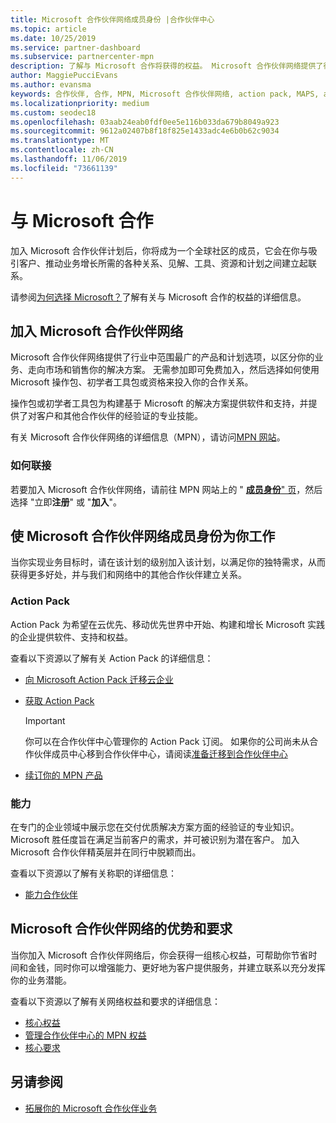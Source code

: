 ```yaml
---
title: Microsoft 合作伙伴网络成员身份 |合作伙伴中心
ms.topic: article
ms.date: 10/25/2019
ms.service: partner-dashboard
ms.subservice: partnercenter-mpn
description: 了解与 Microsoft 合作将获得的权益。 Microsoft 合作伙伴网络提供了行业中范围最广的产品和计划选项，以区分你的业务、走向市场和销售你的解决方案。
author: MaggiePucciEvans
ms.author: evansma
keywords: 合作伙伴, 合作, MPN, Microsoft 合作伙伴网络, action pack, MAPS, action pack 订阅, 权益, MPN 权益, 成员身份, 银牌, 金牌, 能力
ms.localizationpriority: medium
ms.custom: seodec18
ms.openlocfilehash: 03aab24eab0fdf0ee5e116b033da679b8049a923
ms.sourcegitcommit: 9612a02407b8f18f825e1433adc4e6b0b62c9034
ms.translationtype: MT
ms.contentlocale: zh-CN
ms.lasthandoff: 11/06/2019
ms.locfileid: "73661139"
---
```

# <a name="partner-with-microsoft"></a>与 Microsoft 合作

加入 Microsoft 合作伙伴计划后，你将成为一个全球社区的成员，它会在你与吸引客户、推动业务增长所需的各种关系、见解、工具、资源和计划之间建立起联系。

请参阅[为何选择 Microsoft？](https://partner.microsoft.com/business-opportunities/why-microsoft)了解有关与 Microsoft 合作的权益的详细信息。 

## <a name="join-the-microsoft-partner-network"></a>加入 Microsoft 合作伙伴网络

<!-- 12/5/18 The content below was copied and pasted directly from the Membership page of the MPN site (https://partner.microsoft.com/membership)-->

Microsoft 合作伙伴网络提供了行业中范围最广的产品和计划选项，以区分你的业务、走向市场和销售你的解决方案。 无需参加即可免费加入，然后选择如何使用 Microsoft 操作包、初学者工具包或资格来投入你的合作关系。

操作包或初学者工具包为构建基于 Microsoft 的解决方案提供软件和支持，并提供了对客户和其他合作伙伴的经验证的专业技能。

有关 Microsoft 合作伙伴网络的详细信息（MPN），请访问[MPN 网站](https://partner.microsoft.com/commercial)。

### <a name="how-to-join"></a>如何联接

若要加入 Microsoft 合作伙伴网络，请前往 MPN 网站上的 " [**成员身份**" 页](https://partner.microsoft.com/membership)，然后选择 "立即**注册**" 或 "**加入**"。

## <a name="make-the-microsoft-partner-network-membership-work-for-you"></a>使 Microsoft 合作伙伴网络成员身份为你工作

<!-- 10/25/2019 The content below content from the Membership pages of the MPN site (https://partner.microsoft.com/membership) and additional updated content.-->

当你实现业务目标时，请在该计划的级别加入该计划，以满足你的独特需求，从而获得更多好处，并与我们和网络中的其他合作伙伴建立关系。

### <a name="action-pack"></a>Action Pack

Action Pack 为希望在云优先、移动优先世界中开始、构建和增长 Microsoft 实践的企业提供软件、支持和权益。 

查看以下资源以了解有关 Action Pack 的详细信息：

- [向 Microsoft Action Pack 迁移云企业](https://partner.microsoft.com/membership/action-pack)

- [获取 Action Pack](mpn-get-action-pack.md)
  
    >[!IMPORTANT]
    >你可以在合作伙伴中心管理你的 Action Pack 订阅。 如果你的公司尚未从合作伙伴成员中心移到合作伙伴中心，请阅读[准备迁移到合作伙伴中心](prepare-pmc-pc-migration.md)  

- [续订你的 MPN 产品](renew-mpn-offers.md)

### <a name="competencies"></a>能力

在专门的企业领域中展示您在交付优质解决方案方面的经验证的专业知识。 Microsoft 胜任度旨在满足当前客户的需求，并可被识别为潜在客户。 加入 Microsoft 合作伙伴精英层并在同行中脱颖而出。

查看以下资源以了解有关称职的详细信息：

- [能力合作伙伴](https://partner.microsoft.com/membership/competencies)

## <a name="microsoft-partner-network-benefits-and-requirements"></a>Microsoft 合作伙伴网络的优势和要求

当你加入 Microsoft 合作伙伴网络后，你会获得一组核心权益，可帮助你节省时间和金钱，同时你可以增强能力、更好地为客户提供服务，并建立联系以充分发挥你的业务潜能。

查看以下资源以了解有关网络权益和要求的详细信息：

- [核心权益](https://partner.microsoft.com/membership/core-benefits#simple-tab-content-1)
- [管理合作伙伴中心的 MPN 权益](manage-your-partner-network-benefits.md)
- [核心要求](https://partner.microsoft.com/membership/core-benefits#simple-tab-content-2)

## <a name="see-also"></a>另请参阅
- [拓展你的 Microsoft 合作伙伴业务](grow-your-business.md)
